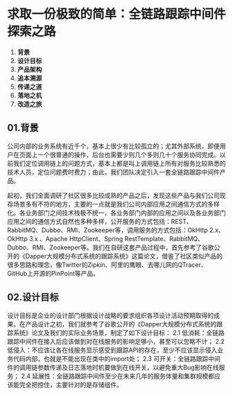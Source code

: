 # 求取一份极致的简单：全链路跟踪中间件探索之路

01. **背景**
02. **设计目标**
03. **产品架构**
04. **追本溯源**
05. **传递之道**
06. **落地之机**
07. **改造之旅**

## 01.背景

公司内部的业务系统有近千个，基本上很少有比较孤立的；尤其外部系统，即便用户在页面上一个很普通的操作，后台也需要少则几个多则几十个服务协同完成。以前我们定位调用链上的问题方式，基本上都是叫上调用链上所有对服务比较熟悉的技术人员，定位问题费时费力；由此，我们团队决定引入一套全链路跟踪中间件产品。
    
起初，我们全面调研了社区很多比较成熟的产品之后，发现这些产品与我们公司现存场景多有不符的地方，主要的一点就是我们公司内部应用之间通信方式的多样化。各业务部门之间技术栈极不统一，各业务部门内部的应用之间以及各业务部门应用之间的通信方式自然也多种多样，公开服务的方式包括：REST、RabbitMQ、Dubbo、RMI、Zookeeper等，调用服务的方式包括：OkHttp 2.x、OkHttp 3.x 、Apache HttpClient、Spring RestTemplate、RabbitMQ、Dubbo、RMI、Zookeeper等。我们在自研这套产品过程中，首先参考了谷歌公开的《Dapper大规模分布式系统的跟踪系统》这篇论文，借鉴了社区类似产品的很多思路和理念，像Twitter的Zipkin、阿里的鹰眼、去哪儿网的QTracer、GitHub上开源的PinPoint等产品。

## 02.设计目标

设计目标是企业的设计部门根据设计战略的要求组织各项设计活动预期取得的成果。在产品设计之初，我们就参考了谷歌公开的《Dapper大规模分布式系统的跟踪系统》论文及我们的实际业务场景，制定了如下设计目标：
2.1 低消耗：全链路跟踪中间件在接入后应该做到对在线服务的影响足够小，甚至可以忽略不计；
2.2 低侵入：不应该让各在线服务显示感受到跟踪API的存在，至少不应该显示侵入业务代码内部，也就是不能出现在类中的import处；
2.3 可开关：全链路跟踪中间件的调用链参数传递及日志落地时机要做到在线开关，以避免重大Bug影响在线服务；
2.4 延展性：全链路跟踪中间件至少在未来几年的服务体量和集群规模都应该能完全把控住，主要针对的是存储组件。

